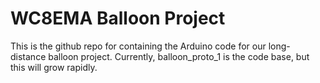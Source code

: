 # WC8EMA Balloon Project

 This is the github repo for containing the Arduino code for our long-distance balloon project. Currently, balloon_proto_1 is the code base, but this will grow rapidly. 

